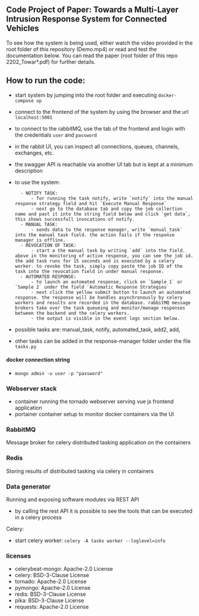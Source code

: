 ## Code Project of Paper: Towards a Multi-Layer Intrusion Response System for Connected Vehicles

To see how the system is being used, either watch the video provided in the root folder of this repository (Demo.mp4) or read and test the documentation below.
You can read the paper (root folder of this repo 2202_Towar*.pdf) for further details.

## How to run the code:
- start system by jumping into the root folder and executing `docker-compose up`
- connect to the frontend of the system by using the browser and the url `localhost:5001`
- to connect to the rabbitMQ, use the tab of the frontend and login with the credentials `user` and `password`
- in the rabbit UI, you can inspect all connections, queues, channels, exchanges, etc.
- the swagger API is reachable via another UI tab but is kept at a minimum description
- to use the system:

		- NOTIFY TASK: 
			- for running the task notify, write `notify` into the manual response strategy field and hit `Execute Manual Response`
			- next go to the database tab and copy the job collection name and past it into the string field below and click `get data`, this shows successfull invocations of notify.
		- MANUAL TASK:
			- sends data to the response manager, write `manual_task` into the manual task field. the action fails if the response manager is offline.
		- REVOCATION OF TASK:
			- start a the manual task by writing `add` into the field. above in the monitoring of active response, you can see the job id. the add task runs for 15 seconds and is executed by a celery worker. to revoke the task, simply copy paste the job ID of the task into the revocation field in under manual response.
		- AUTOMATED RESPONSE:
			- to launch an automated response, click on `Sample 1` or `Sample 2` under the field `Automatic Response Strategies`
			- next click the yellow submit button to launch an automated response. the response will be handles asynchronously by celery workers and results are recorded in the database. rabbitMQ message brokers take over the task queueing and monitor/manage responses between the backend and the celery workers.
			- the output is visible in the event logs section below.

- possible tasks are: manual_task, notify, automated_task, add2, add, 
- other tasks can be added in the response-manager folder under the file `tasks.py`

#### docker connection string

- `mongo admin -u user -p "password"`

### Webserver stack
- container running the tornado webserver serving vue js frontend application
- portainer container setup to monitor docker containers via the UI

### RabbitMQ
Message broker for celery distributed tasking application on the containers

### Redis
Storing results of distributed tasking via celery in containers

### Data generator
Running and exposing software modules via REST API
- by calling the rest API it is possible to see the tools that can be executed in a celery process

Celery:
- start celery worker: `celery -A tasks worker --loglevel=info`

### licenses
- celerybeat-mongo: Apache-2.0 License
- celery: BSD-3-Clause License 
- tornado: Apache-2.0 License
- pymongo: Apache-2.0 License
- redis: BSD-3-Clause License
- pika: BSD-3-Clause License
- requests: Apache-2.0 License
